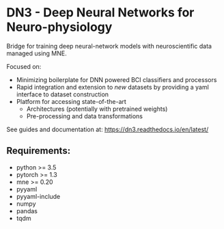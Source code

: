 # DN3 - Deep Neural Networks for Neuro-physiology
Bridge for training deep neural-network models with neuroscientific data managed using MNE.

Focused on:
 * Minimizing boilerplate for DNN powered BCI classifiers and processors 
 * Rapid integration and extension to _new_ datasets by providing a yaml interface to dataset construction
 * Platform for accessing state-of-the-art
   * Architectures (potentially with pretrained weights) 
   * Pre-processing and data transformations
   
See guides and documentation at:
https://dn3.readthedocs.io/en/latest/

## Requirements:
 * python >= 3.5
 * pytorch >= 1.3
 * mne >= 0.20
 * pyyaml
 * pyyaml-include
 * numpy
 * pandas
 * tqdm
 
